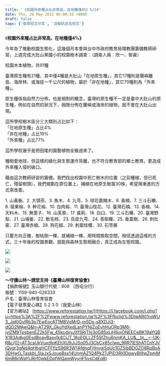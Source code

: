 ```yaml
---
title: '《校園外來種占比非常高，在地種僅4%》5/24'
date: Thu, 26 May 2022 06:00:16 +0000
draft: false
tags: ['復育短文分享', '活動訊息及短文']
---
```


《**校園外來種占比非常高，在地種僅4%》**

今年為了推動校園生態化，這幾個月本會與台中市政府教育局環教團籌備教師研習，上週完成大肚山某國小的校園樹木調查：（調查人員：欣一、智豪）

校園木本植物，共91種

臺灣原生種有21種，其中僅4種是大肚山「在地原生種」，其它17種則是蘭嶼離島、海岸林、或海拔一千公尺的植物，屬於「非在地種」，其它70種則為「外來種」。

原生種係指自然力分佈，也是相對的概念，臺灣的原生種不一定是臺中大肚山的原生種，例如在自然的狀況下，侷限分佈在蘭嶼或海岸的植物，就不會在大肚山出現。

這所學校樹木區分三大類別占比如下：  
「在地原生種」占比4%  
「非在地種」占比19%  
「外來種」占比77%

這所學校幾乎是把田尾的園藝植物全搬過來了。

種樹愛地球，但這樣的綠化與生態運作背離，也不符合教育部的鄉土教育。更造成外來種入侵的破口。

藉由這次教師研習的籌備，我們找出校園中死亡樹木的位置（之前種植，但已死亡，殘留樹頭）。我們規劃在原位置上，補植在地原生樹苗30株，希望用漸進的方式來改善。

1\. 山黃梔、2. 大頭茶、3. 魚木、4. 九芎、5. 球花嘉賜木、6. 香楠、7. 三斗石櫟、8. 稜果榕、9. 幹花榕、10. 白肉榕、11. 臺灣山桂花、12. 臺灣石楠、13. 香楠、14. 天料木、15. 無患子、16. 山芙蓉、17. 黃荊、18. 白臼、19. 三斗石櫟、20. 臺灣野梨、21. 山埔姜、22. 軟毛柿、23. 烏皮九芎、24. 青剛櫟、25. 香葉樹、26. 刺杜密、27. 臺灣赤楠、28. 狗花椒、29. 刺葉桂櫻、30. 石苓舅

只要方向正確，樹枯倒一棵，就補植一棵，用時間換取空間，相信透過這樣的方式，三十年後的校園景觀，就能與森林生態相融合，真正成為生態校園。

![](https://www.reforestation.tw/wp-content/uploads/2022/05/01.jpg)

![](https://www.reforestation.tw/wp-content/uploads/2022/05/02.jpg)

![](https://www.reforestation.tw/wp-content/uploads/2022/05/03.jpg)

**～守護山林～請您支持《臺灣山林復育協會》**  
【捐款帳號】玉山銀行代號：808 （西屯分行）  
帳號：1159-940-026333  
戶名：臺灣山林復育協會  
【電子發票愛心碼】5 2 3 0（我愛山林）  
【官方網站】 [https://www.reforestation.tw/](https://l.facebook.com/l.php?u=https%3A%2F%2Fwww.reforestation.tw%2F%3Ffbclid%3DIwAR01roWU3_JaKlGvIRb3p7EwEocAT1M8VoMrD-mSDs-s8XDJi3-dQD2MAwQ&h=AT29X_GkuYdXedLanPYNjZoEyhHuORp3M6-jyIZM9TpsbenEZ2k5Fw_45kcdxyJXfSRjTIo3oG85xLjH6ojONEECeBK19aYQBX183Adkg0EsdBoayBasyIk4CiJT_18oEOLLZF55fZhu6nmKA_LU&__tn__=-UK-R&c[0]=AT3caUkVuxdIpKEhXU9JiJSo05J3CbCx85cIwq_9RR7IEShATCnYJViQvqr3gNd4qHbgHCFFflzS96R3W1AfdnqFHnvgiSqUc1GZ5ibBDGZO8RqBsA3DHwO_Taskbl_5IaJxSJoueBsx14UnmAZ1Q4Pk27JPjD3RI0DpwyBI9wZpmM6mB8cWaYlJRrf0wkEDpfWQamWyynF5vsCdEq8)